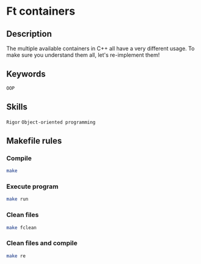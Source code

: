 # Ft containers

## Description
The multiple available containers in C++ all have a very different usage. To make sure you understand them all, let's re-implement them!

## Keywords
`OOP`

## Skills
`Rigor`
`Object-oriented programming`

## Makefile rules

### Compile
```sh
make
```
### Execute program
```sh
make run
```
### Clean files
```sh
make fclean
```
### Clean files and compile
```sh
make re
```
